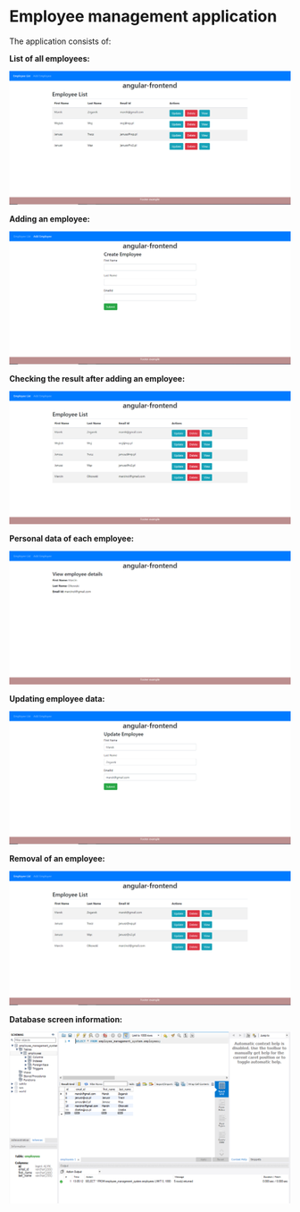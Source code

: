# Employee management application

The application consists of:

<b>List of all employees:
  
![](angular/fotos/lista_pracownikow.PNG)

<b>Adding an employee:
  
![](angular/fotos/dodaj_pracownika.PNG)

<b>Checking the result after adding an employee:
  
![](angular/fotos/dodanie_nowego_pracownika.PNG)

<b>Personal data of each employee:
  
![](angular/fotos/dane_personalne.PNG)

<b>Updating employee data:
  
![](angular/fotos/update_pracownika.PNG)

<b>Removal of an employee:
  
![](angular/fotos/usuniecie_pracownika_z_listy.PNG)

<b>Database screen information:
  
![](angular/fotos/mysql_workbench.PNG)



